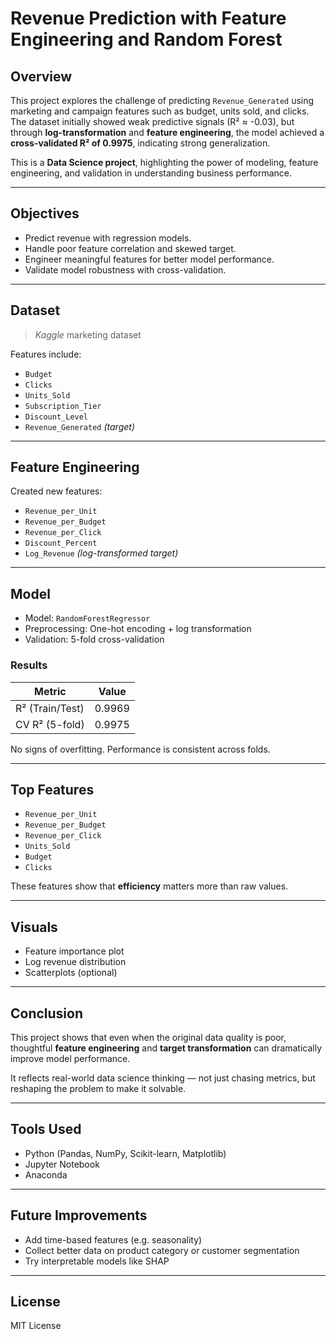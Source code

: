 # Revenue Prediction with Feature Engineering and Random Forest

## Overview

This project explores the challenge of predicting `Revenue_Generated` using marketing and campaign features such as budget, units sold, and clicks. The dataset initially showed weak predictive signals (R² ≈ -0.03), but through **log-transformation** and **feature engineering**, the model achieved a **cross-validated R² of 0.9975**, indicating strong generalization.

This is a **Data Science project**, highlighting the power of modeling, feature engineering, and validation in understanding business performance.

---

## Objectives

- Predict revenue with regression models.
- Handle poor feature correlation and skewed target.
- Engineer meaningful features for better model performance.
- Validate model robustness with cross-validation.

---

## Dataset

> *Kaggle* marketing dataset

Features include:
- `Budget`
- `Clicks`
- `Units_Sold`
- `Subscription_Tier`
- `Discount_Level`
- `Revenue_Generated` *(target)*

---

## Feature Engineering

Created new features:
- `Revenue_per_Unit`
- `Revenue_per_Budget`
- `Revenue_per_Click`
- `Discount_Percent`
- `Log_Revenue` *(log-transformed target)*

---

## Model

- Model: `RandomForestRegressor`
- Preprocessing: One-hot encoding + log transformation
- Validation: 5-fold cross-validation

### Results

| Metric          | Value       |
|-----------------|-------------|
| R² (Train/Test) | 0.9969      |
| CV R² (5-fold)  | 0.9975      |

 No signs of overfitting. Performance is consistent across folds.

---

##  Top Features

- `Revenue_per_Unit`
- `Revenue_per_Budget`
- `Revenue_per_Click`
- `Units_Sold`
- `Budget`
- `Clicks`

These features show that **efficiency** matters more than raw values.

---

## Visuals

- Feature importance plot
- Log revenue distribution
- Scatterplots (optional)

---

## Conclusion

This project shows that even when the original data quality is poor, thoughtful **feature engineering** and **target transformation** can dramatically improve model performance.

It reflects real-world data science thinking — not just chasing metrics, but reshaping the problem to make it solvable.

---

## Tools Used

- Python (Pandas, NumPy, Scikit-learn, Matplotlib)
- Jupyter Notebook
- Anaconda

---

## Future Improvements

- Add time-based features (e.g. seasonality)
- Collect better data on product category or customer segmentation
- Try interpretable models like SHAP

---

## License

MIT License

